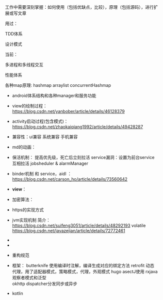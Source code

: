 工作中需要深刻掌握：如何使用（包括优缺点，比较），原理（包括源码），进行扩展或写文章

用过：

TDD体系

设计模式

当前：

多进程和多线程交互

性能体系

各种map原理: hashmap arraylist  concurrentHashmap



- android体系结构和各种manager和服务功能

- view的绘制过程：https://blog.csdn.net/yanbober/article/details/46128379

- activity启动过程(包含模式)：https://blog.csdn.net/zhaokaiqiang1992/article/details/49428287

- 兼容性：ui兼容 系统兼容 手机兼容

- md的动画：

- 保活机制：
  提高优先级，死亡后立刻拉活
  service漏洞：设置为前台service
  互相拉活
  jobsheduler & alarmManager

- binder机制 和 service，aidl ： https://blog.csdn.net/carson_ho/article/details/73560642

- **view**：

  

- 加密算法：

  



- https的实现方式

- jvm实现机制   简介：https://blog.csdn.net/suifeng3051/article/details/48292193
   	   volatile  https://blog.csdn.net/javazejian/article/details/72772461

- 

- 

- 重构规范

- 框架：
   butterknife 使用编译时注解，编译生成对应的绑定方法
   retrofit  动态代理，用了适配器模式，策略模式，代理，外观模式
   hugo  asectJ使用
   rxjava 观察者模式和泛型  
   okhttp  dispatcher分发同步或异步

    

- kotlin


